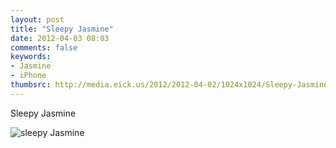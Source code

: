 ```yaml
---
layout: post
title: "Sleepy Jasmine"
date: 2012-04-03 08:03
comments: false
keywords: 
- Jasmine
- iPhone
thumbsrc: http://media.eick.us/2012/2012-04-02/1024x1024/Sleepy-Jasmine-2012-02-26-at-08.01.01.jpg
---
```

Sleepy Jasmine



![sleepy Jasmine](http://media.eick.us/media/photographs/2012/2012-04-02/Sleepy-Jasmine-2012-02-26-at-08.01.01.jpg)

